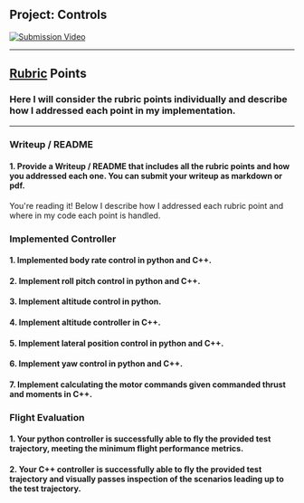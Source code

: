 ## Project: Controls
[![Submission Video](http://img.youtube.com/vi/DZ2NLhmdjdU/0.jpg)](https://youtu.be/DZ2NLhmdjdU)

---


## [Rubric](https://review.udacity.com/#!/rubrics/1643/view) Points
### Here I will consider the rubric points individually and describe how I addressed each point in my implementation.

---
### Writeup / README

#### 1. Provide a Writeup / README that includes all the rubric points and how you addressed each one.  You can submit your writeup as markdown or pdf.

You're reading it! Below I describe how I addressed each rubric point and where in my code each point is handled.

### Implemented Controller

#### 1. Implemented body rate control in python and C++.

#### 2. Implement roll pitch control in python and C++.

#### 3. Implement altitude control in python.

#### 4. Implement altitude controller in C++.

#### 5. Implement lateral position control in python and C++.

#### 6. Implement yaw control in python and C++.

#### 7. Implement calculating the motor commands given commanded thrust and moments in C++.

### Flight Evaluation

#### 1. Your python controller is successfully able to fly the provided test trajectory, meeting the minimum flight performance metrics.

#### 2. Your C++ controller is successfully able to fly the provided test trajectory and visually passes inspection of the scenarios leading up to the test trajectory.
